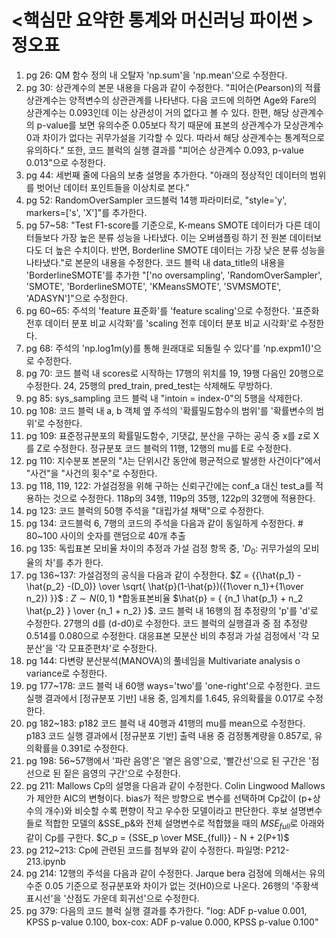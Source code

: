 # <핵심만 요약한 통계와 머신러닝 파이썬 > 정오표
1. pg 26: QM 함수 정의 내 오탈자 'np.sum'을 'np.mean'으로 수정한다.
2. pg 30: 상관계수의 본문 내용을 다음과 같이 수정한다. "피어슨(Pearson)의 적률상관계수는 양적변수의 상관관계를 나타낸다. 다음 코드에 의하면 Age와 Fare의 상관계수는 0.093인데 이는 상관성이 거의 없다고 볼 수 있다. 한편, 해당 상관계수의 p-value를 보면 유의수준 0.05보다 작기 때문에 표본의 상관계수가 모상관계수 0과 차이가 없다는 귀무가설을 기각할 수 있다. 따라서 해당 상관계수는 통계적으로 유의하다." 또한, 코드 블럭의 실행 결과를 "피어슨 상관계수 0.093, p-value 0.013"으로 수정한다.
3. pg 44: 세번째 줄에 다음의 보충 설명을 추가한다. "아래의 정상적인 데이터의 범위를 벗어난 데이터 포인트들을 이상치로 본다."
4. pg 52: RandomOverSampler 코드블럭 14행 파라미터로, "style='y', markers=['s', 'X']"를 추가한다. 
5. pg 57~58: "Test F1-score를 기준으로, K-means SMOTE 데이터가 다른 데이터들보다 가장 높은 분류 성능을 나타냈다. 이는 오버샘플링 하기 전 원본 데이터보다도 더 높은 수치이다. 반면, Borderline SMOTE 데이터는 가장 낮은 분류 성능을 나타냈다."로 본문의 내용을 수정한다. 코드 블럭 내 data_title의 내용을 'BorderlineSMOTE'를 추가한 "['no oversampling', 'RandomOverSampler', 'SMOTE', 'BorderlineSMOTE', 'KMeansSMOTE', 'SVMSMOTE', 'ADASYN']"으로 수정한다.
6. pg 60~65: 주석의 'feature 표준화'를 'feature scaling'으로 수정한다. '표준화 전후 데이터 분포 비교 시각화'를 'scaling 전후 데이터 분포 비교 시각화'로 수정한다. 
7. pg 68: 주석의 'np.log1m(y)를 통해 원래대로 되돌릴 수 있다'를 'np.expm1()'으로 수정한다.
8. pg 70: 코드 블럭 내 scores로 시작하는 17행의 위치를 19, 19행 다음인 20행으로 수정한다. 24, 25행의 pred_train, pred_test는 삭제해도 무방하다.
9. pg 85: sys_sampling 코드 블럭 내 "intoin = index-0"의 5행을 삭제한다.
11. pg 108: 코드 블럭 내 a, b 객체 옆 주석의 '확률밀도함수의 범위'를 '확률변수의 범위'로 수정한다.
12. pg 109: 표준정규분포의 확률밀도함수, 기댓값, 분산을 구하는 공식 중 x를 z로 X를 Z로 수정한다. 정규분포 코드 블럭의 11행, 12행의 mu를 E로 수정한다.
13. pg 110: 지수분포 본문의 "𝜆는 단위시간 동안에 평균적으로 발생한 사건이다"에서 "사건"을 "사건의 횟수"로 수정한다.
14. pg 118, 119, 122: 가설검정을 위해 구하는 신뢰구간에는 conf_a 대신 test_a를 적용하는 것으로 수정한다. 118p의 34행, 119p의 35행, 122p의 32행에 적용한다.
15. pg 123: 코드 블럭의 50행 주석을 "대립가설 채택"으로 수정한다.
16. pg 134: 코드블럭 6, 7행의 코드의 주석을 다음과 같이 동일하게 수정한다. # 80~100 사이의 숫자를 랜덤으로 40개 추출
17. pg 135: 독립표본 모비율 차이의 추정과 가설 검정 항목 중, '$D_0$: 귀무가설의 모비율의 차'를 추가 한다. 
18. pg 136~137: 가설검정의 공식을 다음과 같이 수정한다. $Z = {{\hat{p_1} - \hat{p_2} -(D_0)} \over \sqrt{ \hat{p}(1-\hat{p})({1\over n_1}+{1\over n_2}) }}$ : $Z \sim N(0,1)$  *합동표본비율 $\hat{p} = { {n_1 \hat{p_1} + n_2 \hat{p_2} } \over {n_1 + n_2} }$. 코드 블럭 내 16행의 점 추정량의 'p'를 'd'로 수정한다. 27행의 d를 (d-d0)로 수정한다. 코드 블럭의 실행결과 중 점 추정량 0.514를 0.080으로 수정한다. 대응표본 모분산 비의 추정과 가설 검정에서 '각 모분산'을 '각 모표준편차'로 수정한다.
19. pg 144: 다변량 분산분석(MANOVA)의 풀네임을 Multivariate analysis o variance로 수정한다.
20. pg 177~178: 코드 블럭 내 60행 ways='two'를 'one-right'으로 수정한다. 코드 실행 결과에서 [정규분포 기반] 내용 중, 임계치를 1.645, 유의확률을 0.017로 수정한다.
21. pg 182~183: p182 코드 블럭 내 40행과 41행의 mu를 mean으로 수정한다. p183 코드 실행 결과에서 [정규분포 기반] 출력 내용 중 검정통계량을 0.857로, 유의확률을 0.391로 수정한다. 
22. pg 198: 56~57행에서 '파란 음영'은 '옅은 음영'으로, '빨간선'으로 된 구간은 '점선으로 된 짙은 음영의 구간'으로 수정한다.
23. pg 211: Mallows Cp의 설명을 다음과 같이 수정한다. Colin Lingwood Mallows가 제안한 AIC의 변형이다. bias가 적은 방향으로 변수를 선택하며 Cp값이 (p+상수의 개수)와 비슷할 수록 편향이 작고 우수한 모델이라고 판단한다. 후보 설명변수들로 적합한 모델의 &SSE_p&와 전체 설명변수로 적합했을 때의 $MSE_{full}$로 아래와 같이 Cp를 구한다. $C_p = {SSE_p \over MSE_{full}} - N + 2(P+1)$  
24. pg 212~213: Cp에 관련된 코드를 첨부와 같이 수정한다. 파일명: P212-213.ipynb
25. pg 214: 12행의 주석을 다음과 같이 수정한다. Jarque bera 검정에 의해서는 유의수준 0.05 기준으로 정규분포와 차이가 없는 것(H0)으로 나온다. 26행의 '주황색 표시선'을 '산점도 가운데 회귀선'으로 수정한다.
26. pg 379: 다음의 코드 블럭 실행 결과를 추가한다. "log: ADF p-value 0.001, KPSS p-value 0.100, box-cox: ADF p-value 0.000, KPSS p-value 0.100"

